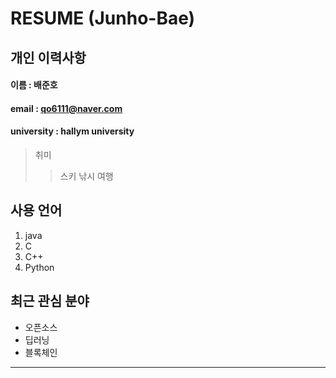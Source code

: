 # RESUME (Junho-Bae)

## 개인 이력사항

#### 이름 : 배준호
#### email : qo6111@naver.com
#### university : hallym university

> 취미
>> 스키
>> 낚시
>> 여행
  
## 사용 언어
1. java
2. C
3. C++
4. Python
    
## 최근 관심 분야
* 오픈소스
* 딥러닝
* 블록체인
***********************
